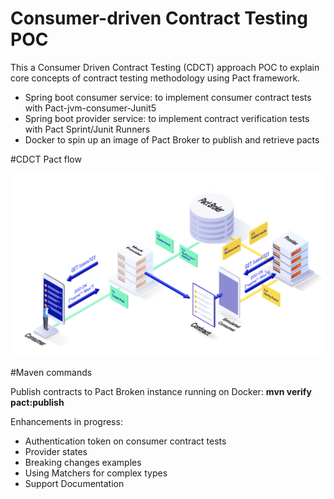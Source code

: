 # Consumer-driven Contract Testing POC
This a Consumer Driven Contract Testing (CDCT) approach POC to explain core concepts of contract testing methodology using Pact
framework. 

- Spring boot consumer service: to implement consumer contract tests with Pact-jvm-consumer-Junit5
- Spring boot provider service: to implement contract verification tests with Pact Sprint/Junit Runners
- Docker to spin up an image of Pact Broker to publish and retrieve pacts 

#CDCT Pact flow

![pactflow](/docs/pact_flow.png)

#Maven commands

Publish contracts to Pact Broken instance running on Docker: **mvn verify pact:publish**


Enhancements in progress: 

- Authentication token on consumer contract tests 
- Provider states 
- Breaking changes examples
- Using Matchers for complex types 
- Support Documentation
